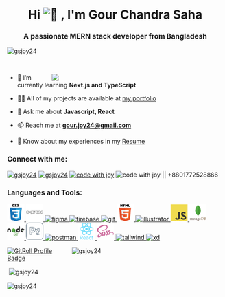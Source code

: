 <h1 align="center">Hi <picture>
  <source srcset="https://fonts.gstatic.com/s/e/notoemoji/latest/1f44b_1f3fd/512.webp" type="image/webp">
  <img src="https://fonts.gstatic.com/s/e/notoemoji/latest/1f44b_1f3fd/512.gif" alt="👋" width="40" height="40">
</picture>, I'm Gour Chandra Saha</h1>
<h3 align="center">A passionate MERN stack developer from Bangladesh</h3>

<p align="left"> <img src="https://komarev.com/ghpvc/?username=gsjoy24&label=Profile%20views&color=0e75b6&style=flat" alt="gsjoy24" /> </p>

<p align="left"> <a href="https://twitter.com/" target="blank"><img src="https://img.shields.io/twitter/follow/?logo=twitter&style=for-the-badge" alt="" /></a> </p>

<img src="https://i.pinimg.com/originals/ef/16/e4/ef16e4e68b0d3cb81e6bb8a8c3258d7e.gif" align='right' width='400'>

- 🌱 I’m currently learning **Next.js and TypeScript**

- 👨‍💻 All of my projects are available at <a href="https://gour-chandra-saha.web.app" target="_blank">my portfolio</a>

- 💬 Ask me about **Javascript, React**

- 📫 Reach me at **<gour.joy24@gmail.com>**

- 📄 Know about my experiences in my [Resume](https://drive.google.com/file/d/1UDytH0mWuHJqkf9AvmGxTcWc3yXTQaBF/view?usp=drive_link)

<h3 align="left">Connect with me:</h3>
<p align="left">
<a href="https://fb.com/gsjoy24" target="_blank"><img align="center" src="https://raw.githubusercontent.com/rahuldkjain/github-profile-readme-generator/master/src/images/icons/Social/facebook.svg" alt="gsjoy24" height="30" width="40" /></a>
<a href="https://instagram.com/gsjoy24" target="_blank"><img align="center" src="https://raw.githubusercontent.com/rahuldkjain/github-profile-readme-generator/master/src/images/icons/Social/instagram.svg" alt="gsjoy24" height="30" width="40" /></a>
<a href="https://www.youtube.com/@dev.codewithjoy" target="_blank"><img align="center" src="https://raw.githubusercontent.com/rahuldkjain/github-profile-readme-generator/master/src/images/icons/Social/youtube.svg" alt="code with joy" height="30" width="40" /></a>
<img title='+8801772528866' align="center" src="https://www.svgrepo.com/show/382712/whatsapp-whats-app.svg" alt="code with joy || +8801772528866" height="30" width="40" />
</p>

<h3 align="left">Languages and Tools:</h3>
<p align="left"> <a href="https://www.w3schools.com/css/" target="_blank" rel="noreferrer"> <img src="https://raw.githubusercontent.com/devicons/devicon/master/icons/css3/css3-original-wordmark.svg" alt="css3" width="40" height="40"/> </a> <a href="https://expressjs.com" target="_blank" rel="noreferrer"> <img src="https://raw.githubusercontent.com/devicons/devicon/master/icons/express/express-original-wordmark.svg" alt="express" width="40" height="40"/> </a> <a href="https://www.figma.com/" target="_blank" rel="noreferrer"> <img src="https://www.vectorlogo.zone/logos/figma/figma-icon.svg" alt="figma" width="40" height="40"/> </a> <a href="https://firebase.google.com/" target="_blank" rel="noreferrer"> <img src="https://www.vectorlogo.zone/logos/firebase/firebase-icon.svg" alt="firebase" width="40" height="40"/> </a> <a href="https://git-scm.com/" target="_blank" rel="noreferrer"> <img src="https://www.vectorlogo.zone/logos/git-scm/git-scm-icon.svg" alt="git" width="40" height="40"/> </a> <a href="https://www.w3.org/html/" target="_blank" rel="noreferrer"> <img src="https://raw.githubusercontent.com/devicons/devicon/master/icons/html5/html5-original-wordmark.svg" alt="html5" width="40" height="40"/> </a> <a href="https://www.adobe.com/in/products/illustrator.html" target="_blank" rel="noreferrer"> <img src="https://www.vectorlogo.zone/logos/adobe_illustrator/adobe_illustrator-icon.svg" alt="illustrator" width="40" height="40"/> </a> <a href="https://developer.mozilla.org/en-US/docs/Web/JavaScript" target="_blank" rel="noreferrer"> <img src="https://raw.githubusercontent.com/devicons/devicon/master/icons/javascript/javascript-original.svg" alt="javascript" width="40" height="40"/> </a> <a href="https://www.mongodb.com/" target="_blank" rel="noreferrer"> <img src="https://raw.githubusercontent.com/devicons/devicon/master/icons/mongodb/mongodb-original-wordmark.svg" alt="mongodb" width="40" height="40"/> </a> <a href="https://nodejs.org" target="_blank" rel="noreferrer"> <img src="https://raw.githubusercontent.com/devicons/devicon/master/icons/nodejs/nodejs-original-wordmark.svg" alt="nodejs" width="40" height="40"/> </a> <a href="https://www.photoshop.com/en" target="_blank" rel="noreferrer"> <img src="https://raw.githubusercontent.com/devicons/devicon/master/icons/photoshop/photoshop-line.svg" alt="photoshop" width="40" height="40"/> </a> <a href="https://postman.com" target="_blank" rel="noreferrer"> <img src="https://www.vectorlogo.zone/logos/getpostman/getpostman-icon.svg" alt="postman" width="40" height="40"/> </a> <a href="https://reactjs.org/" target="_blank" rel="noreferrer"> <img src="https://raw.githubusercontent.com/devicons/devicon/master/icons/react/react-original-wordmark.svg" alt="react" width="40" height="40"/> </a> <a href="https://sass-lang.com" target="_blank" rel="noreferrer"> <img src="https://raw.githubusercontent.com/devicons/devicon/master/icons/sass/sass-original.svg" alt="sass" width="40" height="40"/> </a> <a href="https://tailwindcss.com/" target="_blank" rel="noreferrer"> <img src="https://www.vectorlogo.zone/logos/tailwindcss/tailwindcss-icon.svg" alt="tailwind" width="40" height="40"/> </a> <a href="https://www.adobe.com/products/xd.html" target="_blank" rel="noreferrer"> <img src="https://cdn.worldvectorlogo.com/logos/adobe-xd.svg" alt="xd" width="40" height="40"/> </a> </p>

<div style="display:flex; aline-items:center; gap:10px">
<a href="https://gitroll.io/profile/u3MXTX33dxiOAsHdpt2XTEwaAdnH3" target="_blank"><img src="https://gitroll.io/api/badges/profiles/v1/u3MXTX33dxiOAsHdpt2XTEwaAdnH3" width='380' alt="GitRoll Profile Badge"/></a>

<img src="https://github-readme-stats.vercel.app/api/top-langs?username=gsjoy24&show_icons=true&locale=en&layout=compact" alt="gsjoy24"  width='380' />
</div>

<p>&nbsp;<img align="center" src="https://github-readme-stats.vercel.app/api?username=gsjoy24&show_icons=true&locale=en" alt="gsjoy24" /></p>

<p><img align="center" src="https://github-readme-streak-stats.herokuapp.com/?user=gsjoy24&" alt="gsjoy24" /></p>

